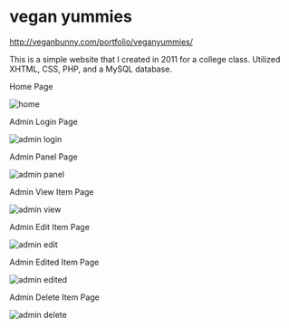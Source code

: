 vegan yummies
=============

http://veganbunny.com/portfolio/veganyummies/

This is a simple website that I created in 2011 for a college class. Utilized XHTML, CSS, PHP, and a MySQL database. 

Home Page

![home](https://raw.githubusercontent.com/iamveronica/vegan-yummies/master/1main.png)

Admin Login Page

![admin login](https://raw.githubusercontent.com/iamveronica/vegan-yummies/master/admin1login.png)

Admin Panel Page

![admin panel](https://raw.githubusercontent.com/iamveronica/vegan-yummies/master/admin2panel.png)

Admin View Item Page

![admin view](https://raw.githubusercontent.com/iamveronica/vegan-yummies/master/admin3view.png)

Admin Edit Item Page

![admin edit](https://raw.githubusercontent.com/iamveronica/vegan-yummies/master/admin4edit.png)

Admin Edited Item Page

![admin edited](https://raw.githubusercontent.com/iamveronica/vegan-yummies/master/admin4edited.png)

Admin Delete Item Page

![admin delete](https://raw.githubusercontent.com/iamveronica/vegan-yummies/master/admin5delete.png)





